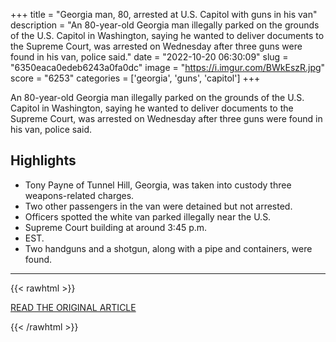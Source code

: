 +++
title = "Georgia man, 80, arrested at U.S. Capitol with guns in his van"
description = "An 80-year-old Georgia man illegally parked on the grounds of the U.S. Capitol in Washington, saying he wanted to deliver documents to the Supreme Court, was arrested on Wednesday after three guns were found in his van, police said."
date = "2022-10-20 06:30:09"
slug = "6350eaca0edeb6243a0fa0dc"
image = "https://i.imgur.com/BWkEszR.jpg"
score = "6253"
categories = ['georgia', 'guns', 'capitol']
+++

An 80-year-old Georgia man illegally parked on the grounds of the U.S. Capitol in Washington, saying he wanted to deliver documents to the Supreme Court, was arrested on Wednesday after three guns were found in his van, police said.

## Highlights

- Tony Payne of Tunnel Hill, Georgia, was taken into custody three weapons-related charges.
- Two other passengers in the van were detained but not arrested.
- Officers spotted the white van parked illegally near the U.S.
- Supreme Court building at around 3:45 p.m.
- EST.
- Two handguns and a shotgun, along with a pipe and containers, were found.

---

{{< rawhtml >}}
  <p class="article-category">
    <a target="_blank" href="https://www.reuters.com/world/us/man-arrested-us-capitol-with-guns-his-van-2022-10-19/">READ THE ORIGINAL ARTICLE</a>
  </p>
{{< /rawhtml >}}
